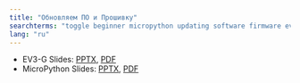 ```yaml
---
title: "Обновляем ПО и Прошивку"
searchterms: "toggle beginner micropython updating software firmware ev3 upload 1.07h 1.07e 1.09d"
lang: "ru"
---
```

  <ul>
                         <li>EV3-G Slides:
                           <a href='ProgrammingLessons/beginner/InstallingUpdates.pptx'>PPTX</a>,
                           <a href='ProgrammingLessons/beginner/InstallingUpdates.pdf'>PDF</a>
                         </li>
                         <li>MicroPython Slides:
                         <a href='ProgrammingLessons/beginner/py-Installing.pptx'>PPTX</a>,
                         <a href='ProgrammingLessons/beginner/py-Installing.pdf'>PDF</a>
                         </li>
  </ul>
